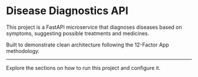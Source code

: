# Disease Diagnostics API

This project is a FastAPI microservice that diagnoses diseases based on symptoms, suggesting possible treatments and medicines.

Built to demonstrate clean architecture following the 12-Factor App methodology.

---

Explore the sections on how to run this project and configure it.
